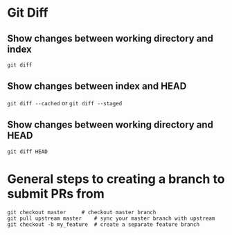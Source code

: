 

# Git Diff
## Show changes between working directory and index
`git diff`

## Show changes between index and HEAD
`git diff --cached`
or
`git diff --staged`

## Show changes between working directory and HEAD
`git diff HEAD`

# General steps to creating a branch to submit PRs from
```
git checkout master		# checkout master branch 
git pull upstream master	# sync your master branch with upstream
git checkout -b my_feature 	# create a separate feature branch
```
